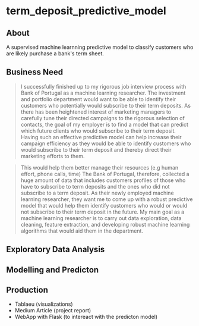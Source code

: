 # term_deposit_predictive_model

## About 

A supervised machine learnning predictive model to classify customers who are likely purchase a bank's term sheet.

## Business Need

> I successfully finished up to my rigorous job interview process with Bank of Portugal
as a machine learning researcher. The investment and portfolio department would want
to be able to identify their customers who potentially would subscribe to their term
deposits. As there has been heightened interest of marketing managers to carefully tune
their directed campaigns to the rigorous selection of contacts, the goal of my employer
is to find a model that can predict which future clients who would subscribe to their term
deposit. Having such an effective predictive model can help increase their campaign
efficiency as they would be able to identify customers who would subscribe to their term
deposit and thereby direct their marketing efforts to them. 

> This would help them better manage their resources (e.g human effort, phone calls, time)
The Bank of Portugal, therefore, collected a huge amount of data that includes
customers profiles of those who have to subscribe to term deposits and the ones who
did not subscribe to a term deposit. As their newly employed machine learning
researcher, they want me to come up with a robust predictive model that would help
them identify customers who would or would not subscribe to their term deposit in the
future.
My main goal as a machine learning researcher is to carry out data exploration, data
cleaning, feature extraction, and developing robust machine learning algorithms that
would aid them in the department. 

## Exploratory Data Analysis


## Modelling and Predicton 




## Production
- Tablaeu (visualizations)
- Medium Article (project report)
- WebApp with Flask (to intereact with the predicton model)

